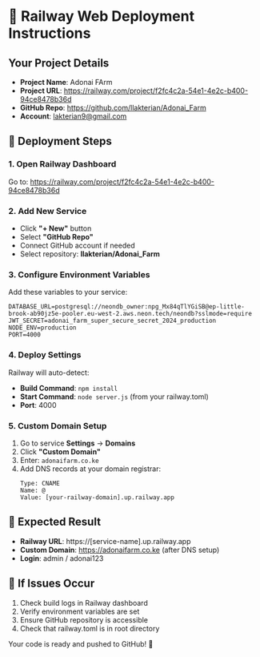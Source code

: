 # 🚂 Railway Web Deployment Instructions

## Your Project Details
- **Project Name**: Adonai FArm
- **Project URL**: https://railway.com/project/f2fc4c2a-54e1-4e2c-b400-94ce8478b36d
- **GitHub Repo**: https://github.com/llakterian/Adonai_Farm
- **Account**: lakterian9@gmail.com

## 🚀 Deployment Steps

### 1. Open Railway Dashboard
Go to: https://railway.com/project/f2fc4c2a-54e1-4e2c-b400-94ce8478b36d

### 2. Add New Service
- Click **"+ New"** button
- Select **"GitHub Repo"**
- Connect GitHub account if needed
- Select repository: **llakterian/Adonai_Farm**

### 3. Configure Environment Variables
Add these variables to your service:

```
DATABASE_URL=postgresql://neondb_owner:npg_Mx84qTlYGiSB@ep-little-brook-ab90jz5e-pooler.eu-west-2.aws.neon.tech/neondb?sslmode=require
JWT_SECRET=adonai_farm_super_secure_secret_2024_production
NODE_ENV=production
PORT=4000
```

### 4. Deploy Settings
Railway will auto-detect:
- **Build Command**: `npm install`
- **Start Command**: `node server.js` (from your railway.toml)
- **Port**: 4000

### 5. Custom Domain Setup
1. Go to service **Settings** → **Domains**
2. Click **"Custom Domain"**
3. Enter: `adonaifarm.co.ke`
4. Add DNS records at your domain registrar:
   ```
   Type: CNAME
   Name: @
   Value: [your-railway-domain].up.railway.app
   ```

## 🎯 Expected Result
- **Railway URL**: https://[service-name].up.railway.app
- **Custom Domain**: https://adonaifarm.co.ke (after DNS setup)
- **Login**: admin / adonai123

## 🔧 If Issues Occur
1. Check build logs in Railway dashboard
2. Verify environment variables are set
3. Ensure GitHub repository is accessible
4. Check that railway.toml is in root directory

Your code is ready and pushed to GitHub! 🎉